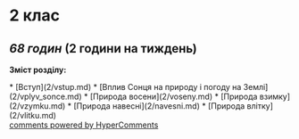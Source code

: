 <div id="hypercomments_widget" class="js-hypercomments-widget invisible"></div>

2 клас
=============================================
## <i>68 годин</i> (2 години на тиждень)

<p><b>Зміст розділу:</b></p>
* [Вступ](2/vstup.md)
* [Вплив Сонця на природу і погоду на Землі](2/vplyv_sonce.md)
* [Природа восени](2/voseny.md)
* [Природа взимку](2/vzymku.md)
* [Природа навесні](2/navesni.md)
* [Природа влітку](2/vlitku.md)

<div class="js-hypercomments-container">
<a href="http://hypercomments.com" class="hc-link" title="comments widget">comments powered by HyperComments</a>
</div>